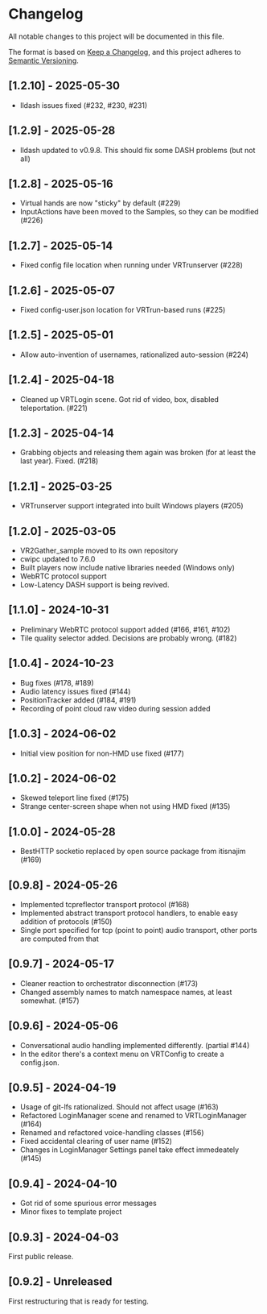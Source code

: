 # Changelog

All notable changes to this project will be documented in this file.

The format is based on [Keep a Changelog](https://keepachangelog.com/en/1.1.0/),
and this project adheres to [Semantic Versioning](https://semver.org/spec/v2.0.0.html).

## [1.2.10] - 2025-05-30

- lldash issues fixed (#232, #230, #231)

## [1.2.9] - 2025-05-28

- lldash updated to v0.9.8. This should fix some DASH problems (but not all)

## [1.2.8] - 2025-05-16

- Virtual hands are now "sticky" by default (#229)
- InputActions have been moved to the Samples, so they can be modified (#226)

## [1.2.7] - 2025-05-14

- Fixed config file location when running under VRTrunserver (#228)

## [1.2.6] - 2025-05-07

- Fixed config-user.json location for VRTrun-based runs (#225)

## [1.2.5] - 2025-05-01

- Allow auto-invention of usernames, rationalized auto-session (#224)

## [1.2.4] - 2025-04-18

- Cleaned up VRTLogin scene. Got rid of video, box, disabled teleportation. (#221)

## [1.2.3] - 2025-04-14

- Grabbing objects and releasing them again was broken (for at least the last year). Fixed. (#218)

## [1.2.1] - 2025-03-25

- VRTrunserver support integrated into built Windows players (#205)

## [1.2.0] - 2025-03-05

- VR2Gather_sample moved to its own repository
- cwipc updated to 7.6.0
- Built players now include native libraries needed (Windows only)
- WebRTC protocol support
- Low-Latency DASH support is being revived.

## [1.1.0] - 2024-10-31

- Preliminary WebRTC protocol support added (#166, #161, #102)
- Tile quality selector added. Decisions are probably wrong. (#182)

## [1.0.4] - 2024-10-23

- Bug fixes (#178, #189)
- Audio latency issues fixed (#144)
- PositionTracker added (#184, #191)
- Recording of point cloud raw video during session added

## [1.0.3] - 2024-06-02

- Initial view position for non-HMD use fixed (#177)

## [1.0.2] - 2024-06-02

- Skewed teleport line fixed (#175)
- Strange center-screen shape when not using HMD fixed (#135)

## [1.0.0] - 2024-05-28

- BestHTTP socketio replaced by open source package from itisnajim (#169)

## [0.9.8] - 2024-05-26

- Implemented tcpreflector transport protocol (#168)
- Implemented abstract transport protocol handlers, to enable easy addition of protocols (#150)
- Single port specified for tcp (point to point) audio transport, other ports are computed from that

## [0.9.7] - 2024-05-17

- Cleaner reaction to orchestrator disconnection (#173)
- Changed assembly names to match namespace names, at least somewhat. (#157)

## [0.9.6] - 2024-05-06

- Conversational audio handling implemented differently. (partial #144)
- In the editor there's a context menu on VRTConfig to create a config.json.

## [0.9.5] - 2024-04-19

- Usage of git-lfs rationalized. Should not affect usage (#163)
- Refactored LoginManager scene and renamed to VRTLoginManager (#164)
- Renamed and refactored voice-handling classes (#156)
- Fixed accidental clearing of user name (#152)
- Changes in LoginManager Settings panel take effect immedeately (#145)

## [0.9.4] - 2024-04-10

- Got rid of some spurious error messages
- Minor fixes to template project

## [0.9.3] - 2024-04-03

First public release.

## [0.9.2] - Unreleased

First restructuring that is ready for testing.